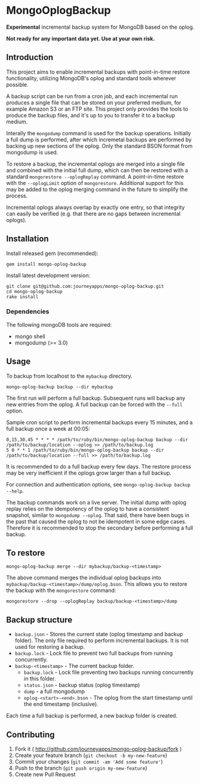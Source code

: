 # MongoOplogBackup

**Experimental** incremental backup system for MongoDB based on the oplog.

**Not ready for any important data yet. Use at your own risk.**

## Introduction

This project aims to enable incremental backups with point-in-time restore
functionality, utilizing MongoDB's oplog and standard tools wherever possible.

A backup script can be run from a cron job, and each incremental run produces
a single file that can be stored on your preferred medium, for example Amazon S3
or an FTP site. This project only provides the tools to produce the backup files,
and it's up to you to transfer it to a backup medium.

Interally the `mongodump` command is used for the backup operations. Initially
a full dump is performed, after which incremetal backups are performed by backing
up new sections of the oplog. Only the standard BSON format from mongodump is used.

To restore a backup, the incremental oplogs are merged into a single file and combined
with the initial full dump, which can then be restored with a standard
`mongorestore --oplogReplay` command. A point-in-time restore with the `--oplogLimit`
option of `mongorestore`. Additional support for this may be added to the
oplog merging command in the future to simplify the process.

Incremental oplogs always overlap by exactly one entry, so that integrity can easily
be verified (e.g. that there are no gaps between incremental oplogs).



## Installation

Install released gem (recommended):

    gem install mongo-oplog-backup

Install latest development version:

    git clone git@github.com:journeyapps/mongo-oplog-backup.git
    cd mongo-oplog-backup
    rake install

### Dependencies

The following mongoDB tools are required:
 * mongo shell
 * mongodump (>= 3.0)

## Usage

To backup from localhost to the `mybackup` directory.

    mongo-oplog-backup backup --dir mybackup

The first run will perform a full backup. Subsequent runs will backup any new entries from the oplog.
A full backup can be forced with the `--full` option.

Sample cron script to perform incremental backups every 15 minutes, and a full backup once a week at 00:05:

    0,15,30,45 * * * * /path/to/ruby/bin/mongo-oplog-backup backup --dir /path/to/backup/location --oplog >> /path/to/backup.log
    5 0 * * 1 /path/to/ruby/bin/mongo-oplog-backup backup --dir /path/to/backup/location --full >> /path/to/backup.log

It is recommended to do a full backup every few days. The restore process may
be very inefficient if the oplogs grow larger than a full backup.

For connection and authentication options, see `mongo-oplog-backup backup --help`.

The backup commands work on a live server. The initial dump with oplog replay relies
on the idempotency of the oplog to have a consistent snapshot, similar to `mongodump --oplog`.
That said, there have been bugs in the past that caused the oplog to not be idempotent
in some edge cases. Therefore it is recommended to stop the secondary before performing
a full backup.

## To restore

    mongo-oplog-backup merge --dir mybackup/backup-<timestamp>

The above command merges the individual oplog backups into `mybackup/backup-<timestamp>/dump/oplog.bson`.
This allows you to restore the backup with the `mongorestore` command:

    mongorestore --drop --oplogReplay backup/backup-<timestamp>/dump

## Backup structure

* `backup.json` - Stores the current state (oplog timestamp and backup folder).
    The only file required to perform incremental backups. It is not used for restoring a backup.
* `backup.lock` - Lock file to prevent two full backups from running concurrently.
* `backup-<timestamp>` - The current backup folder.
  * `backup.lock` - Lock file preventing two backups running concurrently in this folder.
  * `status.json` - backup status (oplog timestamp)
  * `dump` - a full mongodump
  * `oplog-<start>-<end>.bson` - The oplog from the start timestamp until the end timestamp (inclusive).

Each time a full backup is performed, a new backup folder is created.

## Contributing

1. Fork it ( http://github.com/journeyapps/mongo-oplog-backup/fork )
2. Create your feature branch (`git checkout -b my-new-feature`)
3. Commit your changes (`git commit -am 'Add some feature'`)
4. Push to the branch (`git push origin my-new-feature`)
5. Create new Pull Request
